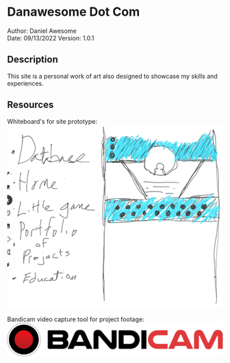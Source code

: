 # Danawesome Dot Com

Author: Daniel Awesome  
Date: 09/13/2022
Version: 1.0.1

## Description

This site is a personal work of art also designed to showcase my skills and experiences.

## Resources

Whiteboard's for site prototype: ![Whiteboard of site layout](./src/img/jamboard-index.png)

Bandicam video capture tool for project footage: ![Bandicam](./src/img/bandicam_logo_dark.png)
